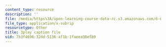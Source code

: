 ```yaml
---
content_type: resource
description: ''
file: /media/https%3A/open-learning-course-data-rc.s3.amazonaws.com/6-004-computation-structures-spring-2017/7b3f469632dd5136af1b1faeea38efb9_1shiN7898cc.vtt
file_type: application/x-subrip
resourcetype: Other
title: 3play caption file
uid: 7b3f4696-32dd-5136-af1b-1faeea38efb9
---
```

